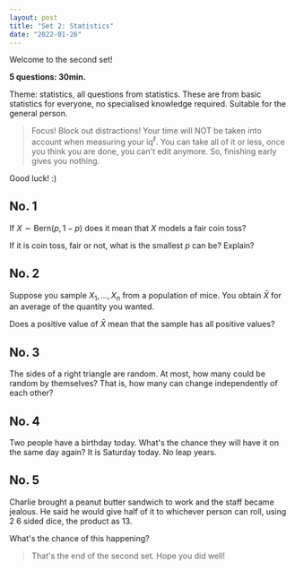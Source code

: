 ```yaml
---
layout: post
title: "Set 2: Statistics"
date: "2022-01-26"
---
```


Welcome to the second set!

**5 questions: 30min.**

Theme: statistics, all questions from statistics. These are from basic statistics for everyone, no specialised knowledge required. Suitable for the general person.

> Focus! Block out distractions! Your time will NOT be taken into account when measuring your $\text{iq}^\ell$. You can take all of it or less, once you think you are done, you can't edit anymore. So, finishing early gives you nothing.

Good luck! :)

## No. 1

If $X \sim \text{Bern}(p, 1-p)$ does it mean that $X$ models a fair coin toss?

If it is coin toss, fair or not, what is the smallest $p$ can be? Explain?

## No. 2

Suppose you sample $X_1,. . . ,X_n$ from a population of mice. You obtain $\bar{X}$ for an average of the quantity you wanted.

Does a positive value of $\bar{X}$ mean that the sample has all positive values?

## No. 3

The sides of a right triangle are random. At most, how many could be random by themselves? That is, how many can change independently of each other?

## No. 4

Two people have a birthday today. What's the chance they will have it on the same day again? It is Saturday today. No leap years.

## No. 5

Charlie brought a peanut butter sandwich to work and the staff became jealous. He said he would give half of it to whichever person can roll, using 2 6 sided dice, the product as 13.

What's the chance of this happening?

> That's the end of the second set. Hope you did well!
